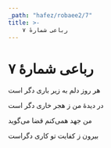 ```yaml
---
_path: "hafez/robaee2/7"
title: >-
    رباعی شمارهٔ ۷
---
```

# رباعی شمارهٔ ۷

<div class="b" id="bn1"><div class="m1"><p>هر روز دلم به زیر باری دگر است</p></div>
<div class="m2"><p>در دیدهٔ من ز هجر خاری دگر است</p></div></div>
<div class="b" id="bn2"><div class="m1"><p>من جهد همی‌کنم قضا می‌گوید</p></div>
<div class="m2"><p>بیرون ز کفایت تو کاری دگراست</p></div></div>
